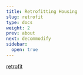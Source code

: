 ```yaml
---
title: Retrofitting Housing
slug: retrofit
type: docs
weight: 2
prev: about
next: decommodify
sidebar:
  open: true
---
```


[retrofit](https://architectureau.com/articles/deep-retrofit-for-more-accessible-equitable-and-resilient-houses/)